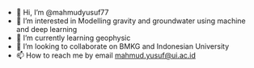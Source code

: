 - 👋 Hi, I’m @mahmudyusuf77
- 👀 I’m interested in Modelling gravity and groundwater using machine and deep learning
- 🌱 I’m currently learning geophysic
- 💞️ I’m looking to collaborate on BMKG and Indonesian University
- 📫 How to reach me by email mahmud.yusuf@ui.ac.id

<!---
mahmudyusuf77/mahmudyusuf77 is a ✨ special ✨ repository because its `README.md` (this file) appears on your GitHub profile.
You can click the Preview link to take a look at your changes.
--->
